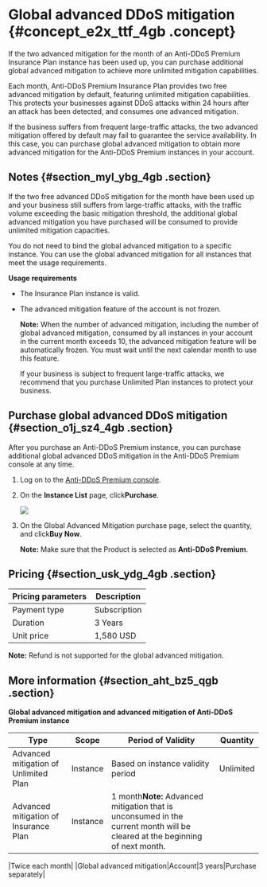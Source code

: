 # Global advanced DDoS mitigation {#concept_e2x_ttf_4gb .concept}

If the two advanced mitigation for the month of an Anti-DDoS Premium Insurance Plan instance has been used up, you can purchase additional global advanced mitigation to achieve more unlimited mitigation capabilities.

Each month, Anti-DDoS Premium Insurance Plan provides two free advanced mitigation by default, featuring unlimited mitigation capabilities. This protects your businesses against DDoS attacks within 24 hours after an attack has been detected, and consumes one advanced mitigation.

If the business suffers from frequent large-traffic attacks, the two advanced mitigation offered by default may fail to guarantee the service availability. In this case, you can purchase global advanced mitigation to obtain more advanced mitigation for the Anti-DDoS Premium instances in your account.

## Notes {#section_myl_ybg_4gb .section}

If the two free advanced DDoS mitigation for the month have been used up and your business still suffers from large-traffic attacks, with the traffic volume exceeding the basic mitigation threshold, the additional global advanced mitigation you have purchased will be consumed to provide unlimited mitigation capacities.

You do not need to bind the global advanced mitigation to a specific instance. You can use the global advanced mitigation for all instances that meet the usage requirements.

**Usage requirements**

-   The Insurance Plan instance is valid.
-   The advanced mitigation feature of the account is not frozen.

    **Note:** When the number of advanced mitigation, including the number of global advanced mitigation, consumed by all instances in your account in the current month exceeds 10, the advanced mitigation feature will be automatically frozen. You must wait until the next calendar month to use this feature.

    If your business is subject to frequent large-traffic attacks, we recommend that you purchase Unlimited Plan instances to protect your business.


## Purchase global advanced DDoS mitigation {#section_o1j_sz4_4gb .section}

After you purchase an Anti-DDoS Premium instance, you can purchase additional global advanced DDoS mitigation in the Anti-DDoS Premium console at any time.

1.  Log on to the [Anti-DDoS Premium console](https://yundunnext.console.aliyun.com/?p=ddosdip#/anycast/asset).
2.  On the **Instance List** page, click**Purchase**.

    ![](http://static-aliyun-doc.oss-cn-hangzhou.aliyuncs.com/assets/img/119523/155003834038215_en-US.png)

3.  On the Global Advanced Mitigation purchase page, select the quantity, and click**Buy Now**.

    **Note:** Make sure that the Product is selected as **Anti-DDoS Premium**.


## Pricing {#section_usk_ydg_4gb .section}

|Pricing parameters|Description|
|------------------|-----------|
|Payment type|Subscription|
|Duration|3 Years|
|Unit price|1,580 USD|

**Note:** Refund is not supported for the global advanced mitigation.

## More information {#section_aht_bz5_qgb .section}

**Global advanced mitigation and advanced mitigation of Anti-DDoS Premium instance**

|Type|Scope|Period of Validity|Quantity|
|----|-----|------------------|--------|
|Advanced mitigation of Unlimited Plan|Instance|Based on instance validity period|Unlimited|
|Advanced mitigation of Insurance Plan|Instance|1 month**Note:** Advanced mitigation that is unconsumed in the current month will be cleared at the beginning of next month.

|Twice each month|
|Global advanced mitigation|Account|3 years|Purchase separately|

